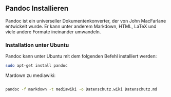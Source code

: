 ## Pandoc Installieren

Pandoc ist ein universeller Dokumentenkonverter, der von John MacFarlane entwickelt wurde. Er kann unter anderem Markdown, HTML, LaTeX und viele andere Formate ineinander umwandeln.

### Installation unter Ubuntu

Pandoc kann unter Ubuntu mit dem folgenden Befehl installiert werden:

```bash
sudo apt-get install pandoc
```
Mardown zu mediawiki:
```bash

pandoc -f markdown -t mediawiki -o Datenschutz.wiki Datenschutz.md
```


